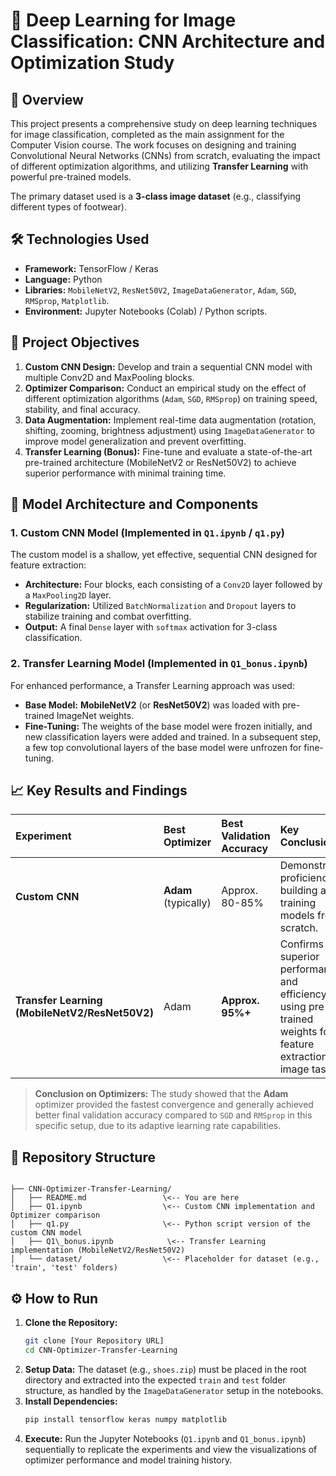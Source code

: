 # 🚀 Deep Learning for Image Classification: CNN Architecture and Optimization Study

## 📝 Overview
This project presents a comprehensive study on deep learning techniques for image classification, completed as the main assignment for the Computer Vision course. The work focuses on designing and training Convolutional Neural Networks (CNNs) from scratch, evaluating the impact of different optimization algorithms, and utilizing **Transfer Learning** with powerful pre-trained models.

The primary dataset used is a **3-class image dataset** (e.g., classifying different types of footwear).

## 🛠️ Technologies Used
* **Framework:** TensorFlow / Keras
* **Language:** Python
* **Libraries:** `MobileNetV2`, `ResNet50V2`, `ImageDataGenerator`, `Adam`, `SGD`, `RMSprop`, `Matplotlib`.
* **Environment:** Jupyter Notebooks (Colab) / Python scripts.

## 🎯 Project Objectives

1.  **Custom CNN Design:** Develop and train a sequential CNN model with multiple Conv2D and MaxPooling blocks.
2.  **Optimizer Comparison:** Conduct an empirical study on the effect of different optimization algorithms (`Adam`, `SGD`, `RMSprop`) on training speed, stability, and final accuracy.
3.  **Data Augmentation:** Implement real-time data augmentation (rotation, shifting, zooming, brightness adjustment) using `ImageDataGenerator` to improve model generalization and prevent overfitting.
4.  **Transfer Learning (Bonus):** Fine-tune and evaluate a state-of-the-art pre-trained architecture (MobileNetV2 or ResNet50V2) to achieve superior performance with minimal training time.

## 🧠 Model Architecture and Components

### 1. Custom CNN Model (Implemented in `Q1.ipynb` / `q1.py`)
The custom model is a shallow, yet effective, sequential CNN designed for feature extraction:
* **Architecture:** Four blocks, each consisting of a `Conv2D` layer followed by a `MaxPooling2D` layer.
* **Regularization:** Utilized `BatchNormalization` and `Dropout` layers to stabilize training and combat overfitting.
* **Output:** A final `Dense` layer with `softmax` activation for 3-class classification.

### 2. Transfer Learning Model (Implemented in `Q1_bonus.ipynb`)
For enhanced performance, a Transfer Learning approach was used:
* **Base Model:** **MobileNetV2** (or **ResNet50V2**) was loaded with pre-trained ImageNet weights.
* **Fine-Tuning:** The weights of the base model were frozen initially, and new classification layers were added and trained. In a subsequent step, a few top convolutional layers of the base model were unfrozen for fine-tuning.

## 📈 Key Results and Findings

| Experiment | Best Optimizer | Best Validation Accuracy | Key Conclusion |
| :--- | :--- | :--- | :--- |
| **Custom CNN** | **Adam** (typically) | Approx. 80-85% | Demonstrates proficiency in building and training models from scratch. |
| **Transfer Learning (MobileNetV2/ResNet50V2)** | Adam | **Approx. 95%+** | Confirms the superior performance and efficiency of using pre-trained weights for feature extraction in image tasks. |

> **Conclusion on Optimizers:** The study showed that the **Adam** optimizer provided the fastest convergence and generally achieved better final validation accuracy compared to `SGD` and `RMSprop` in this specific setup, due to its adaptive learning rate capabilities.

## 📂 Repository Structure

```

├── CNN-Optimizer-Transfer-Learning/
│   ├── README.md                 \<-- You are here
│   ├── Q1.ipynb                  \<-- Custom CNN implementation and Optimizer comparison
│   ├── q1.py                     \<-- Python script version of the custom CNN model
│   ├── Q1\_bonus.ipynb            \<-- Transfer Learning implementation (MobileNetV2/ResNet50V2)
│   └── dataset/                  \<-- Placeholder for dataset (e.g., 'train', 'test' folders)

````

## ⚙️ How to Run

1.  **Clone the Repository:**
    ```bash
    git clone [Your Repository URL]
    cd CNN-Optimizer-Transfer-Learning
    ```
2.  **Setup Data:** The dataset (e.g., `shoes.zip`) must be placed in the root directory and extracted into the expected `train` and `test` folder structure, as handled by the `ImageDataGenerator` setup in the notebooks.
3.  **Install Dependencies:**
    ```bash
    pip install tensorflow keras numpy matplotlib
    ```
4.  **Execute:** Run the Jupyter Notebooks (`Q1.ipynb` and `Q1_bonus.ipynb`) sequentially to replicate the experiments and view the visualizations of optimizer performance and model training history.


